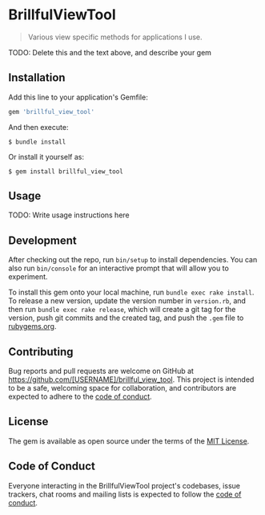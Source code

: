 # BrillfulViewTool

> Various view specific methods for applications I use.

TODO: Delete this and the text above, and describe your gem

## Installation

Add this line to your application's Gemfile:

```ruby
gem 'brillful_view_tool'
```

And then execute:

    $ bundle install

Or install it yourself as:

    $ gem install brillful_view_tool

## Usage

TODO: Write usage instructions here

## Development

After checking out the repo, run `bin/setup` to install dependencies. You can also run `bin/console` for an interactive prompt that will allow you to experiment.

To install this gem onto your local machine, run `bundle exec rake install`. To release a new version, update the version number in `version.rb`, and then run `bundle exec rake release`, which will create a git tag for the version, push git commits and the created tag, and push the `.gem` file to [rubygems.org](https://rubygems.org).

## Contributing

Bug reports and pull requests are welcome on GitHub at https://github.com/[USERNAME]/brillful_view_tool. This project is intended to be a safe, welcoming space for collaboration, and contributors are expected to adhere to the [code of conduct](https://github.com/[USERNAME]/brillful_view_tool/blob/master/CODE_OF_CONDUCT.md).

## License

The gem is available as open source under the terms of the [MIT License](https://opensource.org/licenses/MIT).

## Code of Conduct

Everyone interacting in the BrillfulViewTool project's codebases, issue trackers, chat rooms and mailing lists is expected to follow the [code of conduct](https://github.com/[USERNAME]/brillful_view_tool/blob/master/CODE_OF_CONDUCT.md).
